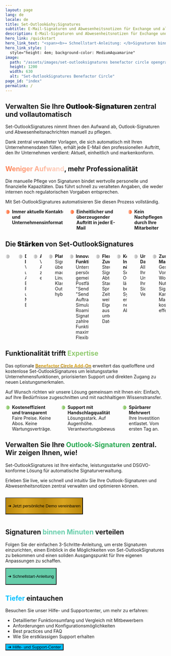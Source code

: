 ```yaml
---
layout: page
lang: de
locale: de
title: Set-Outlook&shy;Signatures
subtitle: E-Mail-Signaturen und Abwesenheitsnotizen für Exchange und alle Varianten von Outlook.<br>Voller Funktionsumfang, kosteneffizient, unübertroffener Datenschutz.
description: E-Mail-Signaturen und Abwesenheitsnotizen für Exchange und alle Varianten von Outlook. Voller Funktionsumfang, kosteneffizient, unübertroffener Datenschutz.
hero_link: /quickstart
hero_link_text: "<span><b>➔ Schnellstart-Anleitung: </b>Signaturen binnen Minuten verteilen, kostenlos und quelloffen.</span>"
hero_link_style: |
  style="height: 4em; background-color: MediumAquamarine"
image:
  path: "/assets/images/set-outlooksignatures benefactor circle opengraph1200x630.png"
  height: 1200
  width: 630
  alt: "Set-OutlookSignatures Benefactor Circle"
page_id: "index"
permalink: /
---
```

<h2 id="outlook-signature-management">
  Verwalten Sie Ihre<span style="font-weight: bolder;"> Outlook-Signaturen </span>zentral und vollautomatisch
</h2>
<p>Set-OutlookSignatures nimmt Ihnen den Aufwand ab, Outlook-Signaturen und Abwesenheitsnachrichten manuell zu pflegen.</p>
<p>Dank zentral verwalteter Vorlagen, die sich automatisch mit Ihren Unternehmensdaten füllen, erhält jede E-Mail den professionellen Auftritt, den Ihr Unternehmen verdient: Aktuell, einheitlich und markenkonform.</p>


<h2 id="less-effort">
  <span style="background-image: linear-gradient(to right, #FF7F50 0%, #FF7F5050 100%); background-clip: text; color: transparent;">Weniger Aufwand</span>, mehr Professionalität
</h2>
<p>Die manuelle Pflege von Signaturen bindet wertvolle personelle und finanzielle Kapazitäten. Das führt schnell zu veralteten Angaben, die weder internen noch regulatorischen Vorgaben entsprechen.</p>

<p>Mit Set-OutlookSignatures automatisieren Sie diesen Prozess vollständig.</p>

<div class="columns is-multiline">
  <div class="column is-one-third-desktop is-half-tablet is-full-mobile">
    <div class="cell" style="display: flex; align-items: flex-start; gap: 0.5em;">
      <span style="font-weight: bold; background-image: linear-gradient(to right, #FF7F5000, coral, coral); background-clip: text; color: transparent;">⚫</span>
      <div style="hyphens: manual;">
        <b>Immer aktuelle Kontaktdaten und Unternehmensinformationen</b>
      </div>
    </div>
  </div>

  <div class="column is-one-third-desktop is-half-tablet is-full-mobile">
    <div class="cell" style="display: flex; align-items: flex-start; gap: 0.5em;">
      <span style="font-weight: bold; background-image: linear-gradient(to right, #FF7F5000, coral, coral); background-clip: text; color: transparent;">⚫</span>
      <div style="hyphens: manual;">
        <b>Einheitlicher und überzeugender Auftritt in jeder E-Mail</b>
      </div>
    </div>
  </div>

  <div class="column is-one-third-desktop is-half-tablet is-full-mobile">
    <div class="cell" style="display: flex; align-items: flex-start; gap: 0.5em;">
      <span style="font-weight: bold; background-image: linear-gradient(to right, #FF7F5000, coral, coral); background-clip: text; color: transparent;">⚫</span>
      <div style="hyphens: manual;">
        <b>Kein Nachpflegen durch Ihre Mitarbeiter</b>
      </div>
    </div>
  </div>
</div>


<h2 id="strengths">
  Die<span style="font-weight: bolder;"> Stärken </span>von Set-OutlookSignatures
</h2>
<div class="columns is-multiline">
  <div class="column is-one-third-desktop is-half-tablet is-full-mobile">
    <div class="cell" style="display: flex; align-items: flex-start; gap: 0.5em;">
      <span style="font-weight: bold; background-image: linear-gradient(to right, #A9A9A900, silver, silver); background-clip: text; color: transparent;">⚫</span>
      <div style="hyphens: manual;">
        <b>Einfach für alle</b><br>
        Intuitiv für IT und Marketing, unsichtbar für Ihre Mitarbeiter.
      </div>
    </div>
  </div>

  <div class="column is-one-third-desktop is-half-tablet is-full-mobile">
    <div class="cell" style="display: flex; align-items: flex-start; gap: 0.5em;">
      <span style="font-weight: bold; background-image: linear-gradient(to right, #A9A9A900, silver, silver); background-clip: text; color: transparent;">⚫</span>
      <div style="hyphens: manual;">
        <b>Dynamische Inhalte</b><br>
        Vordefinierte und eigene Attribute auf Benutzer-, Postfach- und Manager-Ebene.
      </div>
    </div>
  </div>

  <div class="column is-one-third-desktop is-half-tablet is-full-mobile">
    <div class="cell" style="display: flex; align-items: flex-start; gap: 0.5em;">
      <span style="font-weight: bold; background-image: linear-gradient(to right, #A9A9A900, silver, silver); background-clip: text; color: transparent;">⚫</span>
      <div style="hyphens: manual;">
        <b>Abwesenheitsnotizen</b><br>
        Verwalten Sie Abwesenheitsmeldungen zentral, für interne und externe Empfänger.
      </div>
    </div>
  </div>

  <div class="column is-one-third-desktop is-half-tablet is-full-mobile">
    <div class="cell" style="display: flex; align-items: flex-start; gap: 0.5em;">
      <span style="font-weight: bold; background-image: linear-gradient(to right, #A9A9A900, silver, silver); background-clip: text; color: transparent;">⚫</span>
      <div style="hyphens: manual;">
        <b>Plattformübergreifend</b><br>
        Signaturen immer und überall: Windows, macOS, Android, iOS, Linux, Web. Klassisches und neues Outlook. On-prem, hybrid und cloud-only.
      </div>
    </div>
  </div>

  <div class="column is-one-third-desktop is-half-tablet is-full-mobile">
    <div class="cell" style="display: flex; align-items: flex-start; gap: 0.5em;">
      <span style="font-weight: bold; background-image: linear-gradient(to right, #A9A9A900, silver, silver); background-clip: text; color: transparent;">⚫</span>
      <div style="hyphens: manual;">
        <b>Innovative Funktionen</b><br>
        Unterstützt persönliche und gemeinsame Postfächer, "Senden Als", "Senden im Auftrag von", Simulationsmodus, Roaming Signatures, sowie zahlreiche weitere Funktionen für maximale Flexibilität.
      </div>
    </div>
  </div>

  <div class="column is-one-third-desktop is-half-tablet is-full-mobile">
    <div class="cell" style="display: flex; align-items: flex-start; gap: 0.5em;">
      <span style="font-weight: bold; background-image: linear-gradient(to right, #A9A9A900, silver, silver); background-clip: text; color: transparent;">⚫</span>
      <div style="hyphens: manual;">
        <b>Flexible Zuweisung</b><br>
        Steuern Sie Signaturen nach Abteilung, Standort, Sprache, Rolle, Zeit und vielen weiteren Eigenschaften aus unterschiedlichen Datenquellen.
      </div>
    </div>
  </div>

  <div class="column is-one-third-desktop is-half-tablet is-full-mobile">
    <div class="cell" style="display: flex; align-items: flex-start; gap: 0.5em;">
      <span style="font-weight: bold; background-image: linear-gradient(to right, #A9A9A900, silver, silver); background-clip: text; color: transparent;">⚫</span>
      <div style="hyphens: manual;">
        <b>Keine neue Infrastruktur nötig</b><br>
        Set-OutlookSignatures läuft auf Ihren bestehenden Systemen und erzeugt keine neuen Abhängigkeiten.
      </div>
    </div>
  </div>

  <div class="column is-one-third-desktop is-half-tablet is-full-mobile">
    <div class="cell" style="display: flex; align-items: flex-start; gap: 0.5em;">
      <span style="font-weight: bold; background-image: linear-gradient(to right, #A9A9A900, silver, silver); background-clip: text; color: transparent;">⚫</span>
      <div style="hyphens: manual;">
        <b>Unübertroffener Datenschutz</b><br>
        Alle Daten bleiben in Ihrer vertrauten Umgebung, innerhalb Ihrer bestehenden Sicherheits- und Verwaltungsstrukturen.
      </div>
    </div>
  </div>

  <div class="column is-one-third-desktop is-half-tablet is-full-mobile">
    <div class="cell" style="display: flex; align-items: flex-start; gap: 0.5em;">
      <span style="font-weight: bold; background-image: linear-gradient(to right, #A9A9A900, silver, silver); background-clip: text; color: transparent;">⚫</span>
      <div style="hyphens: manual;">
        <b>Zusätzlicher Marketingkanal</b><br>
        Gestalten Sie Vorlagen frei in Word oder HTML. Nutzen Sie Signaturen für Kampagnen und Markenbotschaften, kostenlos und effektiv.
      </div>
    </div>
  </div>

</div>


<h2 id="expertise">
  Funktionalität trifft<span style="color: #90CA6F;"> Expertise</span>
</h2>
<p>Das optionale <a href="/benefactorcircle"><span style="font-weight: bold; background-image: linear-gradient(to right, darkgoldenrod, goldenrod, darkgoldenrod, goldenrod, darkgoldenrod); background-clip: text; color: transparent;">Benefactor Circle Add-On</span></a> erweitert das quelloffene und kostenlose Set-OutlookSignatures um leistungsstarke Unternehmensfunktionen, priorisierten Support und direkten Zugang zu neuen Leistungsmerkmalen.<p>

<p>Auf Wunsch richten wir unsere Lösung gemeinsam mit Ihnen ein: Einfach, auf Ihre Bedürfnisse zugeschnitten und mit nachhaltigem Wissenstransfer.<p>

<div class="columns is-multiline">
  <div class="column is-one-third-desktop is-half-tablet is-full-mobile">
    <div class="cell" style="display: flex; align-items: flex-start; gap: 0.5em;">
      <span style="font-weight: bold; background-image: linear-gradient(to right, #90CA6F00, #90CA6F, #90CA6F); background-clip: text; color: transparent;">⚫</span>
      <div style="hyphens: manual;">
        <b>Kosteneffizient und transparent</b><br>
        Faire Preise. Keine Abos. Keine Wartungsverträge.
      </div>
    </div>
  </div>

  <div class="column is-one-third-desktop is-half-tablet is-full-mobile">
    <div class="cell" style="display: flex; align-items: flex-start; gap: 0.5em;">
      <span style="font-weight: bold; background-image: linear-gradient(to right, #90CA6F00, #90CA6F, #90CA6F); background-clip: text; color: transparent;">⚫</span>
      <div style="hyphens: manual;">
        <b>Support mit Handschlagqualität</b><br>
        Lösungsstark. Auf Augenhöhe. Verantwortungsbewusst.
      </div>
    </div>
  </div>

  <div class="column is-one-third-desktop is-half-tablet is-full-mobile">
    <div class="cell" style="display: flex; align-items: flex-start; gap: 0.5em;">
      <span style="font-weight: bold; background-image: linear-gradient(to right, #90CA6F00, #90CA6F, #90CA6F); background-clip: text; color: transparent;">⚫</span>
      <div style="hyphens: manual;">
        <b>Spürbarer Mehrwert</b><br>
        Ihre Investition entlastet. Vom ersten Tag an.
      </div>
    </div>
  </div>

</div>


<h2 id="demo">
  Verwalten Sie Ihre<span style="color: #28A951;"> Outlook-Signaturen </span>zentral. Wir zeigen Ihnen, wie!
</h2>
<p>Set-OutlookSignatures ist Ihre einfache, leistungsstarke und DSGVO-konforme Lösung für automatische Signaturverwaltung.<p>

<p>Erleben Sie live, wie schnell und intuitiv Sie Ihre Outlook-Signaturen und Abwesenheitsnotizen zentral verwalten und optimieren können.<p>
<div class="columns is-multiline">
  <div class="column is-one-third-desktop is-half-tablet is-full-mobile">
    <div class="cell" style="display: flex; align-items: flex-start; gap: 0.5em;">
      <p><a href="/benefactorcircle#demo"><button class="button is-link is-normal is-hover has-text-black has-text-weight-bold" style="height: 4em; background-image: linear-gradient(to right, darkgoldenrod, goldenrod, darkgoldenrod, goldenrod, darkgoldenrod);">➔ Jetzt persönliche Demo vereinbaren</button></a></p>
    </div>
  </div>

  <div class="column is-two-thirds-desktop is-half-tablet is-full-mobile">
    <div class="cell" style="display: flex; align-items: flex-start; gap: 0.5em;">
      <div class="scrolling-banner">
        <div class="scrolling-track">
        </div>
      </div>
    </div>
  </div>
</div>


<h2 id="quickstart">
  Signaturen<span style="color: MediumAquamarine ;"> binnen Minuten </span> verteilen
</h2>
<p>Folgen Sie der einfachen 3-Schritte-Anleitung, um erste Signaturen einzurichten, einen Einblick in die Möglichkeiten von Set-OutlookSignatures zu bekommen und einen soliden Ausgangspunkt für Ihre eigenen Anpassungen zu schaffen.<p>

<a href="/quickstart"><button class="button is-link is-normal is-hover has-text-black has-text-weight-bold" style="height: 4em; background-color: MediumAquamarine">➔ Schnellstart-Anleitung</button></a>


<h2 id="dive-deeper">
  <span style="color: DeepSkyBlue;">Tiefer </span>eintauchen
</h2>
<p>Besuchen Sie unser Hilfe- und Supportcenter, um mehr zu erfahren:<p>
<ul>
  <li>Detaillierter Funktionsumfang und Vergleich mit Mitbewerbern</li>
  <li>Anforderungen und Konfigurationsmöglichkeiten</li>
  <li>Best practices und FAQ</li>
  <li>Wie Sie erstklassigen Support erhalten</li>
</ul>

<a href="/help"><button class="button is-link is-normal is-hover has-text-black has-text-weight-bold" style="background-color: DeepSkyBlue">➔ Hilfe- und Support-Center</button></a>


<style>
  .scrolling-banner {
    overflow: hidden; /* This hides content outside its bounds */
    pointer-events: none;
    display: flex;
    align-items: center;
    width: 100%; /* The visible viewport width for the banner */
    height: 100%;
  }

  .scrolling-banner .scrolling-track {
    display: flex; /* Makes images arrange horizontally */
    align-items: flex-start;
    white-space: nowrap; /* Prevents images from wrapping to the next line */
    gap: 1.5em; /* Spacing between images */
    box-sizing: border-box;
    /* We'll set the animation via JS after calculating width */
    /* animation: scroll-full-track 60s linear infinite; */
  }

  .scrolling-banner .scrolling-track img {
    max-height: 4em; /* Fixed height for consistency */
    /* max-width: 90%; */ /* This can make images of different aspect ratios have different effective widths. Consider a fixed width if you want consistent scroll speed */
    height: auto;
    width: auto; /* Allow natural width based on max-height, but ensure flex-shrink: 0 is important */
    object-fit: contain;
    display: block;
    flex-shrink: 0; /* Prevents images from shrinking */
    flex-grow: 0;
    flex-basis: auto;
    opacity: 1;
  }

  /* Define a base keyframe name, but the exact values will be injected */
  @keyframes scroll-full-track-dynamic {
    from {
      transform: translateX(0);
    }
    /* 'to' value will be set by JavaScript */
    /* to { transform: translateX(calc(var(--scroll-distance) * -1)); } */
  }
</style>


<script>
  document.addEventListener('DOMContentLoaded', () => {
    const track = document.querySelector('.scrolling-track');
    const banner = document.querySelector('.scrolling-banner');

    if (!track || !banner) {
      console.warn('Scrolling track or banner element not found. Please ensure the HTML structure is correct.');
      return;
    }

    fetch('https://set-outlooksignatures.com/customer-images.txt')
      .then(response => {
        if (!response.ok) {
          throw new Error(`HTTP error! status: ${response.status}`);
        }
        return response.text();
      })
      .then(text => {
        let urls = text.split('\n').map(line => line.trim()).filter(Boolean);

        // Optional: Add this line if your customer-images.txt might sometimes have duplicate URLs
        // and you only want unique images for the original set.
        // urls = [...new Set(urls)];

        if (urls.length === 0) {
          console.warn('No image URLs found. Banner will not display images.');
          return;
        }

        // --- 1. Shuffle the original URLs FIRST ---
        // This `urls` array will become our single, unique, shuffled set.
        for (let i = urls.length - 1; i > 0; i--) {
          const j = Math.floor(Math.random() * (i + 1));
          [urls[i], urls[j]] = [urls[j], urls[i]]; // Fisher-Yates shuffle
        }

        const originalShuffledUniqueUrls = [...urls]; // Store this as the definitive unique, shuffled set

        // --- 2. Create the final list of URLs for the track ---
        // This is the array that will be used to create the actual img elements.
        // It should contain the original shuffled set, followed by a duplicate for looping.
        const finalUrlsForDOM = [...originalShuffledUniqueUrls];
        finalUrlsForDOM.push(...originalShuffledUniqueUrls); // Add a second copy for seamless looping
        finalUrlsForDOM.push(...originalShuffledUniqueUrls); // Add a third copy for seamless looping

        // Debugging logs (keep these to verify the data structure is correct)
        // console.log('URLs from text file (before shuffle):', urls);
        // console.log('originalShuffledUniqueUrls (after shuffle, before duplication):', originalShuffledUniqueUrls);
        // console.log('finalUrlsForDOM (ready for DOM insertion):', finalUrlsForDOM);

        track.innerHTML = ''; // Clear existing content of the track

        // Populate the track with images
        const imageElements = []; // This will now store all img elements in the correct order
        let loadedCount = 0;
        const totalImagesToLoad = finalUrlsForDOM.length;

        if (totalImagesToLoad === 0) {
          console.warn('No images to load after processing URLs.');
          return;
        }

        // 1. Create ALL image elements and append them to the DOM immediately
        // This ensures the DOM order matches finalUrlsForDOM exactly.
        finalUrlsForDOM.forEach(url => {
          const img = new Image();
          img.src = url;
          // The alt attribute is being constructed from the URL. This might not be ideal
          // for accessibility if the filename doesn't represent the image content well.
          // Consider a more descriptive alt text if possible.
          img.alt = `https://${url.split('/').pop()?.split('.').slice(0, -1).join('.')}` || 'Client Logo';

          // Append the image to the DOM immediately in the correct order
          track.appendChild(img);
          imageElements.push(img); // Store reference for animation setup later
        });

        // 2. Now, attach onload/onerror handlers to the already-appended images
        // This ensures that `setupAnimation` only runs after all *visual* elements are loaded
        // and their dimensions are available.
        imageElements.forEach((img, index) => {
          // We already have the correct URL from finalUrlsForDOM, but img.src is also set.
          // Using the URL from finalUrlsForDOM for error logging clarity.
          const url = finalUrlsForDOM[index];

          img.onload = () => {
            loadedCount++;
            if (loadedCount === totalImagesToLoad) {
              setupAnimation();
            }
          };
          
          img.onerror = () => {
            console.error(`Failed to load image: ${url}`);
            loadedCount++;
            // Still attempt to set up animation even if some images fail to load
            if (loadedCount === totalImagesToLoad) {
              setupAnimation();
            }
          };

          // Important: For cached images, 'onload' might not fire.
          // Manually check and trigger if the image is already complete.
          // naturalHeight > 0 is a good check for successful load vs broken image
          if (img.complete && img.naturalHeight > 0) {
            img.onload(); // Manually trigger onload if already complete
          } else if (img.complete && img.naturalHeight === 0) {
              // Image is complete but height is 0, likely a broken image.
              img.onerror(); // Manually trigger onerror
          }
        });


        function setupAnimation() {
          requestAnimationFrame(() => {
            const bannerWidth = banner.clientWidth;
            const computedStyle = getComputedStyle(track);
            // Ensure gapSize is parsed correctly, it could be a string like "10px"
            const gapSize = parseFloat(computedStyle.gap) || 0;

            // Calculate the exact scroll distance:
            // This must be the total width of *one full unique set* of images PLUS their internal gaps.
            let scrollDistance = 0;
            if (originalShuffledUniqueUrls.length > 0) {
              for (let i = 0; i < originalShuffledUniqueUrls.length; i++) {
                // Reference the image elements corresponding to the *first* unique set in the DOM
                const img = imageElements[i]; // imageElements is now guaranteed to be in the correct order
                if (img) {
                  scrollDistance += img.offsetWidth;
                  if (i < originalShuffledUniqueUrls.length - 1) {
                    scrollDistance += gapSize;
                  }
                } else {
                  console.warn(`JS DEBUG: Image element for original index ${i} not found or failed to load. Scroll distance may be inaccurate.`);
                }
              }
            }

            // --- CRITICAL DEBUGGING OUTPUT ---
            // This output helps verify the calculated scroll distance and image dimensions
            const renderedImageInfo = imageElements.slice(0, originalShuffledUniqueUrls.length).map((img, index) => ({
              src: originalShuffledUniqueUrls[index].split('/').pop(),
              offsetWidth: img ? img.offsetWidth : 'N/A'
            }));
            
            // console.log('JS DEBUG: Info for first unique set of images (for scrollDistance calculation):', renderedImageInfo);
            // console.log('JS DEBUG: Calculated scrollDistance:', scrollDistance, 'px');
            // console.log('JS DEBUG: Total track scrollWidth (should be ~3x scrollDistance):', track.scrollWidth, 'px');
            // console.log('JS DEBUG: Banner clientWidth:', bannerWidth, 'px');
            // --- END CRITICAL DEBUGGING OUTPUT ---

            if (scrollDistance <= 0 || track.scrollWidth <= bannerWidth + 1) {
              console.warn('JS DEBUG: Content is not wide enough to scroll or scroll distance is zero. Disabling animation.');
              track.style.animation = 'none';
              return;
            }

            const pixelsPerSecond = 50; // Adjust this value to control speed
            const animationDuration = scrollDistance / pixelsPerSecond;

            // Check if a styleSheet for this animation already exists to avoid duplicates
            let styleSheet = document.getElementById('dynamic-scroll-animation-style');
            if (!styleSheet) {
                styleSheet = document.createElement('style');
                styleSheet.type = 'text/css';
                styleSheet.id = 'dynamic-scroll-animation-style'; // Give it an ID for easier lookup
                document.head.appendChild(styleSheet);
            } else {
                // Clear previous rules if reusing the stylesheet
                while(styleSheet.sheet && styleSheet.sheet.cssRules.length > 0) {
                    styleSheet.sheet.deleteRule(0);
                }
            }


            const animationName = 'scroll-full-track-dynamic-' + Date.now(); // Unique name each time
            const keyframesRule = `
              @keyframes ${animationName} {
                from { transform: translateX(0); }
                to { transform: translateX(${-scrollDistance}px); }
              }
            `;
            styleSheet.sheet.insertRule(keyframesRule, styleSheet.sheet.cssRules.length);

            // Apply the animation
            track.style.animation = `${animationName} ${animationDuration}s linear infinite`;
            track.style.animationPlayState = 'running';
          });
        }
      })
      .catch(error => {
        console.error('Failed to fetch or process image URLs:', error);
      });
  });
</script>
